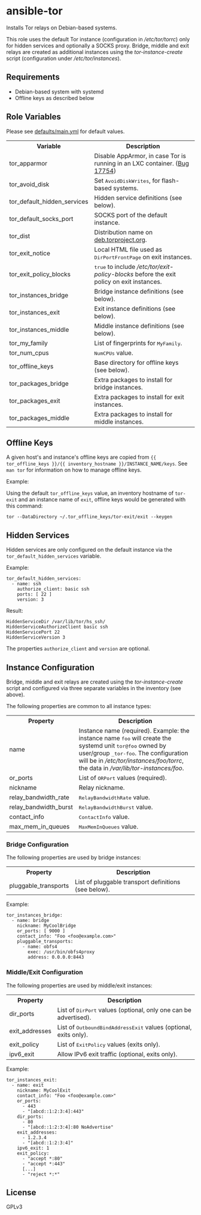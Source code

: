ansible-tor
===========

Installs Tor relays on Debian-based systems.

This role uses the default Tor instance (configuration in _/etc/tor/torrc_)
only for hidden services and optionally a SOCKS proxy. Bridge, middle and exit
relays are created as additional instances using the _tor-instance-create_
script (configuration under _/etc/tor/instances_).

Requirements
------------

* Debian-based system with systemd
* Offline keys as described below

Role Variables
--------------

Please see [defaults/main.yml](defaults/main.yml) for default values.

<table>
<tr>
  <th>Variable</th>
  <th>Description</th>
</tr>
<tr>
  <td>tor_apparmor</td>
  <td>
    Disable AppArmor, in case Tor is running in an LXC container.
    (<a href="https://trac.torproject.org/projects/tor/ticket/17754">Bug 17754</a>)
  </td>
</tr>
<tr>
  <td>tor_avoid_disk</td>
  <td>Set <tt>AvoidDiskWrites</tt>, for flash-based systems. </td>
</tr>
<tr>
  <td>tor_default_hidden_services</td>
  <td>Hidden service definitions (see below).</td>
</tr>
<tr>
  <td>tor_default_socks_port</td>
  <td>SOCKS port of the default instance.</td>
</tr>
<tr>
  <td>tor_dist</td>
  <td>Distribution name on <a href="https://deb.torproject.org/torproject.org/dists/">deb.torproject.org</a>.</td>
</tr>
<tr>
  <td>tor_exit_notice</td>
  <td>Local HTML file used as <tt>DirPortFrontPage</tt> on exit instances.</td>
</tr>
<tr>
  <td>tor_exit_policy_blocks</td>
  <td>
    <tt>true</tt> to include <i>/etc/tor/exit-policy-blocks</i> before the exit
    policy on exit instances.
  </td>
</tr>
<tr>
  <td>tor_instances_bridge</td>
  <td>Bridge instance definitions (see below).</td>
</tr>
<tr>
  <td>tor_instances_exit</td>
  <td>Exit instance definitions (see below).</td>
</tr>
<tr>
  <td>tor_instances_middle</td>
  <td>Middle instance definitions (see below).</td>
</tr>
<tr>
  <td>tor_my_family</td>
  <td>List of fingerprints for <tt>MyFamily</tt>.</td>
</tr>
<tr>
  <td>tor_num_cpus</td>
  <td><tt>NumCPUs</tt> value.</td>
</tr>
<tr>
  <td>tor_offline_keys</td>
  <td>Base directory for offline keys (see below).</td>
</tr>
<tr>
  <td>tor_packages_bridge</td>
  <td>Extra packages to install for bridge instances.</td>
</tr>
<tr>
  <td>tor_packages_exit</td>
  <td>Extra packages to install for exit instances.</td>
</tr>
<tr>
  <td>tor_packages_middle</td>
  <td>Extra packages to install for middle instances.</td>
</tr>
</table>

Offline Keys
------------

A given host's and instance's offline keys are copied from
`{{ tor_offline_keys }}/{{ inventory_hostname }}/INSTANCE_NAME/keys`.
See `man tor` for information on how to manage offline keys.

Example:

Using the default `tor_offline_keys` value, an inventory hostname of `tor-exit`
and an instance name of `exit`, offline keys would be generated with this
command:

    tor --DataDirectory ~/.tor_offline_keys/tor-exit/exit --keygen

Hidden Services
---------------

Hidden services are only configured on the default instance via the
`tor_default_hidden_services` variable.

Example:

    tor_default_hidden_services:
      - name: ssh
        authorize_client: basic ssh
        ports: [ 22 ]
        version: 3

Result:

    HiddenServiceDir /var/lib/tor/hs_ssh/
    HiddenServiceAuthorizeClient basic ssh
    HiddenServicePort 22
    HiddenServiceVersion 3

The properties `authorize_client` and `version` are optional.

Instance Configuration
----------------------

Bridge, middle and exit relays are created using the _tor-instance-create_
script and configured via three separate variables in the inventory (see above).

The following properties are common to all instance types:

<table>
<tr>
  <th>Property</th>
  <th>Description</th>
</tr>
<tr>
  <td>name</td>
  <td>
    Instance name (required). Example: the instance name <tt>foo</tt> will create
    the systemd unit <tt>tor@foo</tt> owned by user/group <tt>_tor-foo</tt>.
    The configuration will be in <i>/etc/tor/instances/foo/torrc</i>,
    the data in <i>/var/lib/tor-instances/foo</i>.
  </td>
</tr>
<tr>
  <td>or_ports</td>
  <td>List of <tt>ORPort</tt> values (required).</td>
</tr>
<tr>
  <td>nickname</td>
  <td>Relay nickname.</td>
</tr>
<tr>
  <td>relay_bandwidth_rate</td>
  <td><tt>RelayBandwidthRate</tt> value.</td>
</tr>
<tr>
  <td>relay_bandwidth_burst</td>
  <td><tt>RelayBandwidthBurst</tt> value.</td>
</tr>
<tr>
  <td>contact_info</td>
  <td><tt>ContactInfo</tt> value.</td>
</tr>
<tr>
  <td>max_mem_in_queues</td>
  <td><tt>MaxMemInQueues</tt> value.</td>
</tr>
</table>

### Bridge Configuration ###

The following properties are used by bridge instances:

<table>
<tr>
  <th>Property</th>
  <th>Description</th>
</tr>
<tr>
  <td>pluggable_transports</td>
  <td>List of pluggable transport definitions (see below).</td>
</tr>
</table>

Example:

    tor_instances_bridge:
      - name: bridge
        nickname: MyCoolBridge
        or_ports: [ 9000 ]
        contact_info: "Foo <foo@example.com>"
        pluggable_transports:
          - name: obfs4
            exec: /usr/bin/obfs4proxy
            address: 0.0.0.0:8443

### Middle/Exit Configuration ###

The following properties are used by middle/exit instances:

<table>
<tr>
  <th>Property</th>
  <th>Description</th>
</tr>
<tr>
  <td>dir_ports</td>
  <td>
      List of <tt>DirPort</tt> values (optional, only one can be advertised).
  </td>
</tr>
<tr>
  <td>exit_addresses</td>
  <td>
      List of <tt>OutboundBindAddressExit</tt> values (optional, exits only).
  </td>
</tr>
<tr>
  <td>exit_policy</td>
  <td>List of <tt>ExitPolicy</tt> values (exits only).</td>
</tr>
<tr>
  <td>ipv6_exit</td>
  <td>Allow IPv6 exit traffic (optional, exits only).</td>
</tr>
</table>

Example:

    tor_instances_exit:
      - name: exit
        nickname: MyCoolExit
        contact_info: "Foo <foo@example.com>"
        or_ports:
          - 443
          - "[abcd::1:2:3:4]:443"
        dir_ports:
          - 80
          - "[abcd::1:2:3:4]:80 NoAdvertise"
        exit_addresses:
          - 1.2.3.4
          - "[abcd::1:2:3:4]"
        ipv6_exit: 1
        exit_policy:
          - "accept *:80"
          - "accept *:443"
          [...]
          - "reject *:*"

License
-------

GPLv3
